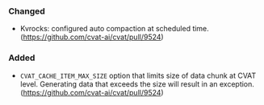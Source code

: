 ### Changed

- Kvrocks: configured auto compaction at scheduled time.
  (<https://github.com/cvat-ai/cvat/pull/9524>)

### Added

- `CVAT_CACHE_ITEM_MAX_SIZE` option that limits size of data chunk at CVAT level.
  Generating data that exceeds the size will result in an exception.
  (<https://github.com/cvat-ai/cvat/pull/9524>)
